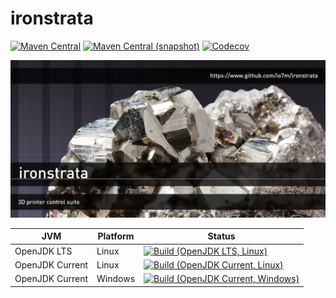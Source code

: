 ironstrata
===

[![Maven Central](https://img.shields.io/maven-central/v/com.io7m.ironstrata/com.io7m.ironstrata.svg?style=flat-square)](http://search.maven.org/#search%7Cga%7C1%7Cg%3A%22com.io7m.ironstrata%22)
[![Maven Central (snapshot)](https://img.shields.io/nexus/s/https/oss.sonatype.org/com.io7m.ironstrata/com.io7m.ironstrata.svg?style=flat-square)](https://oss.sonatype.org/content/repositories/snapshots/com/io7m/ironstrata/)
[![Codecov](https://img.shields.io/codecov/c/github/io7m/ironstrata.svg?style=flat-square)](https://codecov.io/gh/io7m/ironstrata)

![ironstrata](./src/site/resources/ironstrata.jpg?raw=true)

| JVM             | Platform | Status |
|-----------------|----------|--------|
| OpenJDK LTS     | Linux    | [![Build (OpenJDK LTS, Linux)](https://img.shields.io/github/workflow/status/io7m/ironstrata/main-openjdk_lts-linux)](https://github.com/io7m/ironstrata/actions?query=workflow%3Amain-openjdk_lts-linux) |
| OpenJDK Current | Linux    | [![Build (OpenJDK Current, Linux)](https://img.shields.io/github/workflow/status/io7m/ironstrata/main-openjdk_current-linux)](https://github.com/io7m/ironstrata/actions?query=workflow%3Amain-openjdk_current-linux)
| OpenJDK Current | Windows  | [![Build (OpenJDK Current, Windows)](https://img.shields.io/github/workflow/status/io7m/ironstrata/main-openjdk_current-windows)](https://github.com/io7m/ironstrata/actions?query=workflow%3Amain-openjdk_current-windows)

